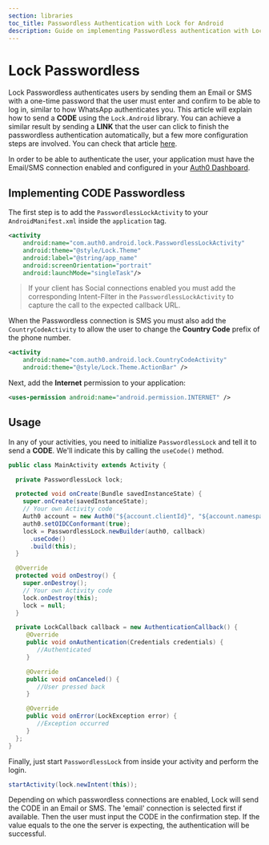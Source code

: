 ```yaml
---
section: libraries
toc_title: Passwordless Authentication with Lock for Android
description: Guide on implementing Passwordless authentication with Lock for Android
---
```


# Lock Passwordless

Lock Passwordless authenticates users by sending them an Email or SMS with a one-time password that the user must enter and confirm to be able to log in, similar to how WhatsApp authenticates you. This article will explain how to send a **CODE** using the `Lock.Android` library. You can achieve a similar result by sending a **LINK** that the user can click to finish the passwordless authentication automatically, but a few more configuration steps are involved. You can check that article [here](/libraries/lock-android/passwordless-magic-link).

In order to be able to authenticate the user, your application must have the Email/SMS connection enabled and configured in your [Auth0 Dashboard](${manage_url}/#/connections/passwordless).


## Implementing CODE Passwordless

The first step is to add the `PasswordlessLockActivity` to your `AndroidManifest.xml` inside the `application` tag.

```xml
<activity
    android:name="com.auth0.android.lock.PasswordlessLockActivity"
    android:theme="@style/Lock.Theme"
    android:label="@string/app_name"
    android:screenOrientation="portrait"
    android:launchMode="singleTask"/>
```

> If your client has Social connections enabled you must add the corresponding Intent-Filter in the `PasswordlessLockActivity` to capture the call to the expected callback URL.

When the Passwordless connection is SMS you must also add the `CountryCodeActivity` to allow the user to change the **Country Code** prefix of the phone number.

```xml
<activity
    android:name="com.auth0.android.lock.CountryCodeActivity"
    android:theme="@style/Lock.Theme.ActionBar" />
```

Next, add the **Internet** permission to your application:

```xml
<uses-permission android:name="android.permission.INTERNET" />
```


## Usage

In any of your activities, you need to initialize `PasswordlessLock` and tell it to send a **CODE**. We'll indicate this by calling the `useCode()` method.

```java
public class MainActivity extends Activity {

  private PasswordlessLock lock;

  protected void onCreate(Bundle savedInstanceState) {
    super.onCreate(savedInstanceState);
    // Your own Activity code
    Auth0 account = new Auth0("${account.clientId}", "${account.namespace}");
    auth0.setOIDCConformant(true);
    lock = PasswordlessLock.newBuilder(auth0, callback)
      .useCode()
      .build(this);
  }

  @Override
  protected void onDestroy() {
    super.onDestroy();
    // Your own Activity code
    lock.onDestroy(this);
    lock = null;
  }

  private LockCallback callback = new AuthenticationCallback() {
     @Override
     public void onAuthentication(Credentials credentials) {
        //Authenticated
     }

     @Override
     public void onCanceled() {
        //User pressed back
     }

     @Override
     public void onError(LockException error) {
        //Exception occurred
     }
  };
}
```

Finally, just start `PasswordlessLock` from inside your activity and perform the login.

```java
startActivity(lock.newIntent(this));
```

Depending on which passwordless connections are enabled, Lock will send the CODE in an Email or SMS. The 'email' connection is selected first if available. Then the user must input the CODE in the confirmation step. If the value equals to the one the server is expecting, the authentication will be successful.
